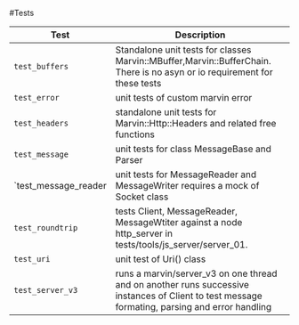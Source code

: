 #Tests

| Test             |               Description                                |
|------------------|----------------------------------------------------------|
|`test_buffers`| Standalone unit tests for classes Marvin::MBuffer,Marvin::BufferChain. There is no asyn or io requirement for these tests|
|`test_error`|unit tests of custom marvin error |
|`test_headers`| standalone unit tests for Marvin::Http::Headers and related free functions|
|`test_message`| unit tests for class MessageBase and Parser|
|`test_message_reader| unit tests for MessageReader and MessageWriter requires a mock of Socket class|
`test_roundtrip`| tests Client, MessageReader, MessageWtiter against a node http_server in tests/tools/js_server/server_01.|
|`test_uri`|unit test of Uri() class
|`test_server_v3`|runs a marvin/server_v3 on one thread and on another runs successive instances of Client to test message formating, parsing and error handling|


